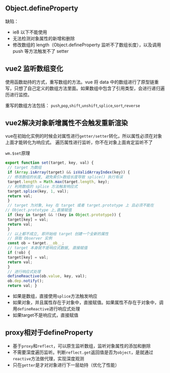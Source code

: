 ## Object.defineProperty

缺陷：

- ie8 以下不能使用
- 无法检测对象属性的新增和删除
- 修改数组的 length（Object.defineProperty 监听不了数组长度），以及调用 push 等方法触发不了 setter

## vue2 监听数组变化

使用函数劫持的方式，重写数组的方法。vue 将 data 中的数组进行了原型链重写，只想了自己定义的数组方法里面。如果数组中包含了引用类型，会进行递归遍历进行监控。

重写的数组方法包括： `push`,`pop`,`shift`,`unshift`,`splice`,`sort`,`reverse`

## vue2解决对象新增属性不会触发重新渲染

vue在初始化实例的时候会对属性进行`getter/setter`转化，所以属性必须在对象上面才能转化为响应式。
遍历属性进行监听，你不在对象上面肯定监听不了

`wm.$set`原理
```javascript
export function set(target, key, val) {
 // target 为数组
 if (Array.isArray(target) && isValidArrayIndex(key)) {
 // 修改数组的⻓度, 避免索引>数组⻓度导致 splice() 执⾏有误
 target.length = Math.max(target.length, key);
 // 利⽤数组的 splice ⽅法触发响应式
 target.splice(key, 1, val);
 return val;
 }
 // target 为对象, key 在 target 或者 target.prototype 上 且必须不能在
// Object.prototype 上,直接赋值
 if (key in target && !(key in Object.prototype)) {
 target[key] = val;
 return val;
 }
 // 以上都不成⽴, 即开始给 target 创建⼀个全新的属性
 // 获取 Observer 实例
 const ob = target.__ob__;
 // target 本身就不是响应式数据, 直接赋值
 if (!ob) {
 target[key] = val;
 return val;
 }
 // 进⾏响应式处理
 defineReactive(ob.value, key, val);
 ob.dep.notify();
 return val; }
```

- 如果是数组，直接使用`splice`方法触发响应
- 如果对象，并且属性存在于对象中，直接赋值。如果属性不存在于对象中，调用`defineReactive`进行响应式处理
- 如果target不是响应式，直接赋值


## proxy相对于defineProperty
- 基于`proxy`和`reflect`，可以原生监听数组，监听对象属性的添加和删除
- 不需要深度遍历监听。判断`reflect.get`返回值是否为`object`，是就通过`reactive`方法做代理，实现深度观测
- 只在`getter`是才对对象进行下一层劫持（优化了性能）